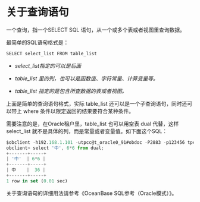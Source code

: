 关于查询语句 
===========================



一个查询，指一个SELECT SQL 语句，从一个或多个表或者视图里查询数据。

最简单的SQL语句格式是：

```javascript
SELECT select_list FROM table_list
```



* *select_list指定的可以是后面* 

* *table_list 里的列，也可以是函数值、字符常量、计算变量等。* 

* *table_list 指定的是包含所查数据的表或者视图。* 




上面是简单的查询语句格式，实际 table_list 还可以是一个子查询语句，同时还可以带上 where 条件以限定返回的结果要符合某种条件。

需要注意的是，在Oracle租户里，table_list 也可以用空表 dual 代替，这样 select_list 就不是具体的列，而是常量或者变量值。如下面这个SQL：

```javascript
$obclient -h192.168.1.101 -utpcc@t_oracle0_91#obdoc -P2883 -p123456 tpcc
obclient> select '中', 6*6 from dual;
+-------+-----+
| '中'  | 6*6 |
+-------+-----+
| 中    |  36 |
+-------+-----+
1 row in set (0.01 sec)
```



关于查询语句的详细用法请参考《OceanBase SQL参考（Oracle模式）》。

